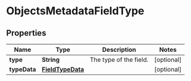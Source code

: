 

# ObjectsMetadataFieldType


## Properties

| Name | Type | Description | Notes |
|------------ | ------------- | ------------- | -------------|
|**type** | **String** | The type of the field. |  [optional] |
|**typeData** | [**FieldTypeData**](FieldTypeData.md) |  |  [optional] |



